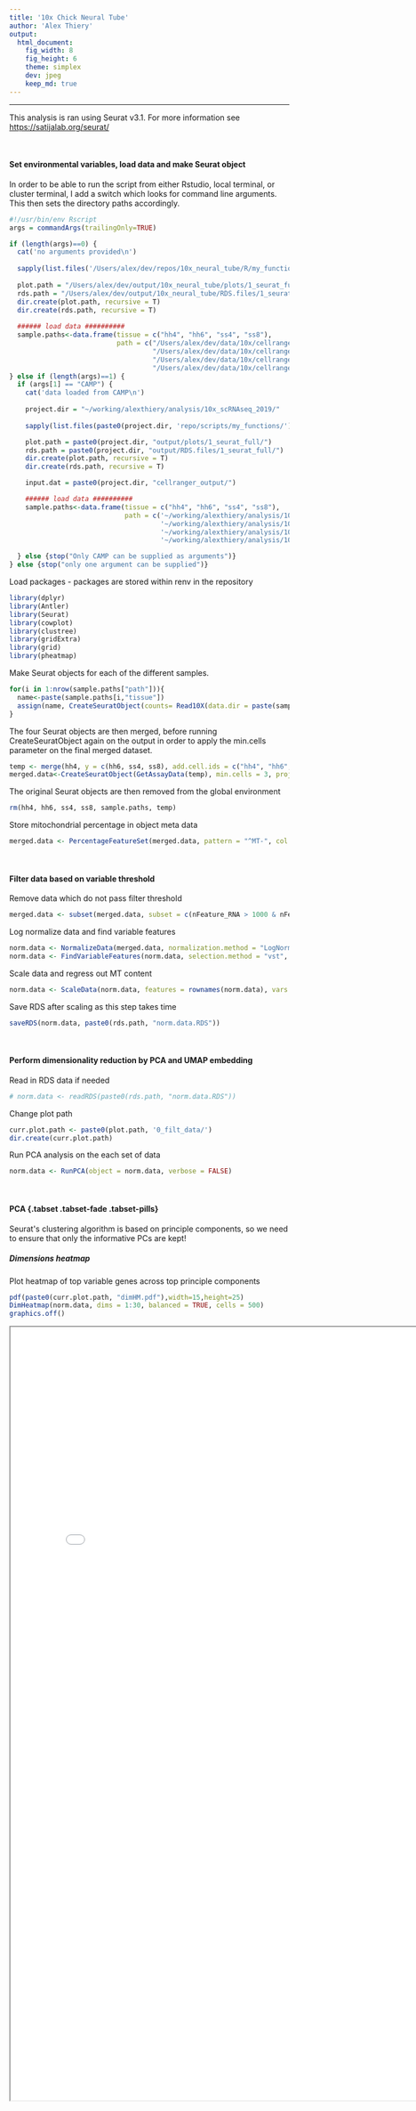 ```yaml
---
title: '10x Chick Neural Tube'
author: 'Alex Thiery'
output:
  html_document:
    fig_width: 8
    fig_height: 6
    theme: simplex
    dev: jpeg
    keep_md: true
---
```

***
This analysis is ran using Seurat v3.1. For more information see <https://satijalab.org/seurat/>

<br />

#### Set environmental variables, load data and make Seurat object

In order to be able to run the script from either Rstudio, local terminal, or cluster terminal, I add a switch which looks for command line arguments. This then sets the directory paths accordingly.



```r
#!/usr/bin/env Rscript
args = commandArgs(trailingOnly=TRUE)

if (length(args)==0) {
  cat('no arguments provided\n')
  
  sapply(list.files('/Users/alex/dev/repos/10x_neural_tube/R/my_functions/', full.names = T), source)
  
  plot.path = "/Users/alex/dev/output/10x_neural_tube/plots/1_seurat_full/"
  rds.path = "/Users/alex/dev/output/10x_neural_tube/RDS.files/1_seurat_full/"
  dir.create(plot.path, recursive = T)
  dir.create(rds.path, recursive = T)
  
  ###### load data ##########
  sample.paths<-data.frame(tissue = c("hh4", "hh6", "ss4", "ss8"),
                           path = c("/Users/alex/dev/data/10x/cellranger_output/cellranger_count_hh4/outs/filtered_feature_bc_matrix_chr_edit/",
                                    "/Users/alex/dev/data/10x/cellranger_output/cellranger_count_hh6/outs/filtered_feature_bc_matrix_chr_edit/",
                                    "/Users/alex/dev/data/10x/cellranger_output/cellranger_count_4ss/outs/filtered_feature_bc_matrix_chr_edit/",
                                    "/Users/alex/dev/data/10x/cellranger_output/cellranger_count_8ss/outs/filtered_feature_bc_matrix_chr_edit/"))
} else if (length(args)==1) {
  if (args[1] == "CAMP") {
    cat('data loaded from CAMP\n')
    
    project.dir = "~/working/alexthiery/analysis/10x_scRNAseq_2019/"
    
    sapply(list.files(paste0(project.dir, 'repo/scripts/my_functions/'), full.names = T), source)

    plot.path = paste0(project.dir, "output/plots/1_seurat_full/")
    rds.path = paste0(project.dir, "output/RDS.files/1_seurat_full/")
    dir.create(plot.path, recursive = T)
    dir.create(rds.path, recursive = T)

    input.dat = paste0(project.dir, "cellranger_output/")

    ###### load data ##########
    sample.paths<-data.frame(tissue = c("hh4", "hh6", "ss4", "ss8"),
                             path = c('~/working/alexthiery/analysis/10x_scRNAseq_2019/cellranger_ouput/hh4_filtered_feature_bc_matrix_chr_edit/',
                                      '~/working/alexthiery/analysis/10x_scRNAseq_2019/cellranger_ouput/hh6_filtered_feature_bc_matrix_chr_edit/',
                                      '~/working/alexthiery/analysis/10x_scRNAseq_2019/cellranger_ouput/4ss_filtered_feature_bc_matrix_chr_edit/',
                                      '~/working/alexthiery/analysis/10x_scRNAseq_2019/cellranger_ouput/8ss_filtered_feature_bc_matrix_chr_edit/'))

  } else {stop("Only CAMP can be supplied as arguments")}
} else {stop("only one argument can be supplied")}
```

Load packages - packages are stored within renv in the repository

```r
library(dplyr)
library(Antler)
library(Seurat)
library(cowplot)
library(clustree)
library(gridExtra)
library(grid)
library(pheatmap)
```

Make Seurat objects for each of the different samples.

```r
for(i in 1:nrow(sample.paths["path"])){
  name<-paste(sample.paths[i,"tissue"])
  assign(name, CreateSeuratObject(counts= Read10X(data.dir = paste(sample.paths[i,"path"])), project = paste(sample.paths[i, "tissue"])))
}
```

The four Seurat objects are then merged, before running CreateSeuratObject again on the output in order to apply the min.cells parameter on the final merged dataset.

```r
temp <- merge(hh4, y = c(hh6, ss4, ss8), add.cell.ids = c("hh4", "hh6", "ss4", "ss8"), project = "chick.10x")
merged.data<-CreateSeuratObject(GetAssayData(temp), min.cells = 3, project = "chick.10x.mincells3")
```

The original Seurat objects are then removed from the global environment

```r
rm(hh4, hh6, ss4, ss8, sample.paths, temp)
```

Store mitochondrial percentage in object meta data

```r
merged.data <- PercentageFeatureSet(merged.data, pattern = "^MT-", col.name = "percent.mt")
```

<br />

#### Filter data based on variable threshold

Remove data which do not pass filter threshold

```r
merged.data <- subset(merged.data, subset = c(nFeature_RNA > 1000 & nFeature_RNA < 6000 & percent.mt < 15))
```

Log normalize data and find variable features

```r
norm.data <- NormalizeData(merged.data, normalization.method = "LogNormalize", scale.factor = 10000)
norm.data <- FindVariableFeatures(norm.data, selection.method = "vst", nfeatures = 2000)
```

Scale data and regress out MT content

```r
norm.data <- ScaleData(norm.data, features = rownames(norm.data), vars.to.regress = "percent.mt")
```

Save RDS after scaling as this step takes time

```r
saveRDS(norm.data, paste0(rds.path, "norm.data.RDS"))
```

<br />

#### Perform dimensionality reduction by PCA and UMAP embedding

Read in RDS data if needed

```r
# norm.data <- readRDS(paste0(rds.path, "norm.data.RDS"))
```

Change plot path

```r
curr.plot.path <- paste0(plot.path, '0_filt_data/')
dir.create(curr.plot.path)
```

Run PCA analysis on the each set of data

```r
norm.data <- RunPCA(object = norm.data, verbose = FALSE)
```

<br />

#### PCA {.tabset .tabset-fade .tabset-pills}

Seurat's clustering algorithm is based on principle components, so we need to ensure that only the informative PCs are kept!

##### Dimensions heatmap
Plot heatmap of top variable genes across top principle components

```r
pdf(paste0(curr.plot.path, "dimHM.pdf"),width=15,height=25)
DimHeatmap(norm.data, dims = 1:30, balanced = TRUE, cells = 500)
graphics.off()
```

<iframe src="/Users/alex/dev/output/10x_neural_tube/plots/1_seurat_full/0_filt_data/dimHM.pdf" width="800px" height="1390px" />

##### ElbowPlot
Another heuristic method is ElbowPlot which ranks PCs based on the % variance explained by each PC

```r
pdf(paste0(curr.plot.path, "elbowplot.pdf"),width=12,height=10)
print(ElbowPlot(norm.data, ndims = 40))
graphics.off()
```

<iframe src="/Users/alex/dev/output/10x_neural_tube/plots/1_seurat_full/0_filt_data/elbowplot.pdf" width="800px" height="730px" />

##### PCA level comparison
Run clustering and UMAP at different PCA cutoffs - save this output to compare the optimal number of PCs to be used

```r
pdf(paste0(curr.plot.path, 'UMAP_PCA_comparison.pdf'), width= 20, height= 15)
PCA.level.comparison(norm.data, PCA.levels = c(7, 10, 15, 20), cluster_res = 0.5)
graphics.off()
```

<iframe src="/Users/alex/dev/output/10x_neural_tube/plots/1_seurat_full/0_filt_data/UMAP_PCA_comparison.pdf" width="800px" height="660px" />

#### {-}

<br />

#### Clustering and UMAP {.tabset .tabset-fade .tabset-pills}

Use PCA=15 as elbow plot is relatively stable across stages
Use clustering resolution = 0.5 for filtering

```r
norm.data <- FindNeighbors(norm.data, dims = 1:15, verbose = FALSE)
norm.data <- RunUMAP(norm.data, dims = 1:15, verbose = FALSE)
norm.data <- FindClusters(norm.data, resolution = 0.5, verbose = FALSE)
```

##### UMAP
Plot UMAP for clusters and developmental stage

```r
pdf(paste0(curr.plot.path, "UMAP.pdf"), width=10, height=5)
clust.stage.plot(norm.data)
graphics.off()
```

<iframe src="/Users/alex/dev/output/10x_neural_tube/plots/1_seurat_full/0_filt_data/UMAP.pdf" width="900px" height="510px" />

##### Cluster QC
Plot QC for each cluster

```r
pdf(paste0(curr.plot.path, "cluster.QC.pdf"), height = 7, width = 18)
QC.plot(norm.data)
graphics.off()
```

<iframe src="/Users/alex/dev/output/10x_neural_tube/plots/1_seurat_full/0_filt_data/cluster.QC.pdf" width="900px" height="410px" />

##### DE heatmap
Find differentially expressed genes and plot heatmap of top 15 DE genes for each cluster

```r
markers <- FindAllMarkers(norm.data, only.pos = T, logfc.threshold = 0.25)
top15 <- markers %>% group_by(cluster) %>% top_n(n = 15, wt = avg_logFC)

png(paste0(curr.plot.path, "HM.top15.DE.png"), width=75, height=50, units = "cm", res = 200)
tenx.pheatmap(data = norm.data, metadata = c("orig.ident", "seurat_clusters"), used.genes = unique(top15$gene), main = "")
graphics.off()
```

![](/Users/alex/dev/output/10x_neural_tube/plots/1_seurat_full/0_filt_data/HM.top15.DE.png)

#### {-}
**Heatmap clearly shows clusters segregate by sex - check this and remove sex genes**

<br />

***
### Calculating sex effect and removing sex genes
***

Change plot path

```r
curr.plot.path <- paste0(plot.path, '1_sex_filt/')
dir.create(curr.plot.path)
```

There is a strong sex effect - this plot shows DE genes between clusters 1 and 2 which are hh4 clusters. Clustering is driven by sex genes

```r
png(paste0(curr.plot.path, "HM.top15.DE.png"), width=70, height=40, units = "cm", res = 200)
tenx.pheatmap(data = norm.data[,rownames(norm.data@meta.data[norm.data$seurat_clusters == 1 | norm.data$seurat_clusters == 2,])],
              metadata = c("orig.ident", "seurat_clusters"), used.genes = rownames(FindMarkers(norm.data, ident.1 = 1, ident.2 = 2)),
              main = "", hclust_rows = T)
graphics.off()
```

![](/Users/alex/dev/output/10x_neural_tube/plots/1_seurat_full/1_sex_filt/HM.top15.DE.pre-sexfilt.png)

Use W chromosome genes to K-means cluster the cells into male (zz) and female (zw)

```r
W_genes <- as.matrix(norm.data@assays$RNA[grepl("W-", rownames(norm.data@assays$RNA)),])
k_clusters <- kmeans(t(W_genes), 2)
k_clusters <- data.frame(k_clusters$cluster)
norm.data@meta.data$k_clusters <- k_clusters[match(colnames(norm.data@assays$RNA), rownames(k_clusters)),]
```

Get rownames for kmeans clusters 1 and 2

```r
k_clus_1 <- rownames(norm.data@meta.data[norm.data@meta.data$k_clusters == 1,])
k_clus_2 <- rownames(norm.data@meta.data[norm.data@meta.data$k_clusters == 2,])
```

K clustering identities are stochastic, so I need to identify which cluster is male and female
Sum of W genes is order of magnitude greater in cluster 2 - these are the female cells

```r
sumclus1 <- sum(W_genes[,k_clus_1])
sumclus2 <- sum(W_genes[,k_clus_2])

if(sumclus1 < sumclus2){
  k.male <- k_clus_1
  k.female <- k_clus_2
} else {
  k.female <- k_clus_1
  k.male <- k_clus_2
}

cell.sex.ID <- list("male.cells" = k.male, "female.cells" = k.female)
saveRDS(cell.sex.ID, paste0(rds.path, "sex_kmeans.RDS"))
```

Add sex data to meta.data

```r
norm.data@meta.data$sex <- unlist(lapply(rownames(norm.data@meta.data), function(x)
  if(x %in% k.male){"male"} else if(x %in% k.female){"female"} else{stop("cell sex is not assigned")}))
```

<br />

#### Calculating sex effect

Next - subset autosomal genes and Z genes - then calculate the average for each gene for both kmeans clustered cells and plot in order to compare whether the two groups show significant differences in their expression.

This is a test on autosomal genes to try and calculate and compare FC betweeen clusters.

Calculating median is tricky as there are a lot of dropouts in 10x data so you end up with either 0s (when the median  = 0) or 1 (when the median expression in both clusters is the same - probably a result of normalisation resulting in a UMI of 0 or 1 being normalised to a nominal value)

Make dataframe for mean Z expression in male cells

```r
mean.Z.male <- data.frame(Z.mean = apply(norm.data@assays$RNA[grepl("Z-", rownames(norm.data@assays$RNA)), k.male], 1, mean))
```
Add 1 before log2 as log2(1) = 0

```r
mean.Z.male <- log2(mean.Z.male + 1)
```

Make dataframe for mean Z expression in female cells

```r
mean.Z.female <- data.frame(Z.mean = apply(norm.data@assays$RNA[grepl("Z-", rownames(norm.data@assays$RNA)), k.female], 1, mean))
mean.Z.female <- log2(mean.Z.female + 1)
```

Make dataframe for mean autosomal expression in male cells

```r
mean.auto.male <- data.frame(auto.mean = apply(norm.data@assays$RNA[!grepl("Z-", rownames(norm.data@assays$RNA)) & !grepl("W-", rownames(norm.data@assays$RNA)), k.male], 1, mean))
mean.auto.male <- log2(mean.auto.male + 1)
```

Make dataframe for mean autosomal expression in male cells

```r
mean.auto.female <- data.frame(auto.mean = apply(norm.data@assays$RNA[!grepl("Z-", rownames(norm.data@assays$RNA)) & !grepl("W-", rownames(norm.data@assays$RNA)), k.female], 1, mean))
mean.auto.female <- log2(mean.auto.female + 1)
```

Calculate FC by subtracting log2 expression from each other

```r
FC <- list()
FC$Z <- mean.Z.male - mean.Z.female
FC$auto <-  mean.auto.male - mean.auto.female
```

Plot boxplot of Z gene and autosomal expression in male vs female cells

```r
pdf(paste0(curr.plot.path,"sex_kmeans_log2FC_boxplot.pdf"))
boxplot(c(FC$Z, FC$auto),  ylab = "male - female log2 FC (mean normalised UMI +1)", names = c("Z chromosome genes", "autosomal genes"))
graphics.off()
```

<iframe src="/Users/alex/dev/output/10x_neural_tube/plots/1_seurat_full/1_sex_filt/sex_kmeans_log2FC_boxplot.pdf" width="675px" height="730px" />

<br />

**Z genes are upregulated within male genes relative to female genes whereas autosomal genes have a normal distribution of logFC therefore Z genes should be filtered out**

<br />

#### Filter sex genes

Following subsetting of cells and/or genes, the same pipeline as above is repeated i.e.
Find variable features -> Scale data/regress out confounding variables -> PCA -> Find neighbours -> Run UMAP -> Find Clusters -> Cluster QC -> Find top DE genes

Remove sex genes

```r
norm.data.sexfilt <- norm.data[rownames(norm.data)[!grepl("W-", rownames(norm.data)) & !grepl("Z-", rownames(norm.data))], ]
```

Re-run findvariablefeatures and scaling

```r
norm.data.sexfilt <- FindVariableFeatures(norm.data.sexfilt, selection.method = "vst", nfeatures = 2000)
norm.data.sexfilt <- ScaleData(norm.data.sexfilt, features = rownames(norm.data.sexfilt), vars.to.regress = c("percent.mt", "sex"))
```

Save RDS

```r
saveRDS(norm.data.sexfilt, paste0(rds.path, "norm.data.sexfilt.RDS"))
```

Read in RDS data if needed

```r
# norm.data.sexfilt <- readRDS(paste0(rds.path, "norm.data.sexfilt.RDS"))
```

Set plot path

```r
curr.plot.path <- paste0(plot.path, '1_sex_filt/')
```

<br />

#### PCA {.tabset .tabset-fade .tabset-pills}


```r
norm.data.sexfilt <- RunPCA(object = norm.data.sexfilt, verbose = FALSE)

pdf(paste0(curr.plot.path, "dimHM.pdf"),width=15,height=25)
DimHeatmap(norm.data.sexfilt, dims = 1:30, balanced = TRUE, cells = 500)
graphics.off()

pdf(paste0(curr.plot.path, "elbowplot.pdf"),width=12,height=10)
print(ElbowPlot(norm.data.sexfilt, ndims = 40))
graphics.off()

pdf(paste0(curr.plot.path, 'UMAP_PCA_comparison.pdf'), width= 20, height= 15)
PCA.level.comparison(norm.data.sexfilt, PCA.levels = c(7, 10, 15, 20), cluster_res = 0.5)
graphics.off()
```

##### Dimensions heatmap
<iframe src="/Users/alex/dev/output/10x_neural_tube/plots/1_seurat_full/1_sex_filt/dimHM.pdf" width="800px" height="1390px" />

##### ElbowPlot
<iframe src="/Users/alex/dev/output/10x_neural_tube/plots/1_seurat_full/1_sex_filt/elbowplot.pdf" width="800px" height="730px" />

##### PCA level comparison
<iframe src="/Users/alex/dev/output/10x_neural_tube/plots/1_seurat_full/1_sex_filt/UMAP_PCA_comparison.pdf" width="800px" height="660px" />

#### {-}

<br />

#### Clustering and UMAP {.tabset .tabset-fade .tabset-pills}

Use PCA=15 as elbow plot is relatively stable across stages

```r
norm.data.sexfilt <- FindNeighbors(norm.data.sexfilt, dims = 1:15, verbose = FALSE)
norm.data.sexfilt <- RunUMAP(norm.data.sexfilt, dims = 1:15, verbose = FALSE)
```

Find optimal cluster resolution

```r
pdf(paste0(curr.plot.path, "clustree.pdf"), width= 25, height= 15, onefile = F)
clust.res(seurat.obj = norm.data.sexfilt, by = 0.2)
graphics.off()
```

<iframe src="/Users/alex/dev/output/10x_neural_tube/plots/1_seurat_full/1_sex_filt/clustree.pdf" width="900px" height="600px" />

Use clustering resolution = 1.4 for subsequent filtering of poor quality clusters this increases the stringency of poor quality clusters, removing the least data possible

```r
norm.data.sexfilt <- FindClusters(norm.data.sexfilt, resolution = 1.4, verbose = FALSE)
```

<br />

##### UMAP
Plot UMAP for clusters and developmental stage

```r
pdf(paste0(curr.plot.path, "UMAP.pdf"), width=10, height=5)
clust.stage.plot(norm.data.sexfilt)
graphics.off()
```

<iframe src="/Users/alex/dev/output/10x_neural_tube/plots/1_seurat_full/1_sex_filt/UMAP.pdf" width="900px" height="510px" />

##### Cluster QC
Plot QC for each cluster

```r
pdf(paste0(curr.plot.path, "cluster.QC.pdf"), height = 7, width = 18)
QC.plot(norm.data.sexfilt)
graphics.off()
```

<iframe src="/Users/alex/dev/output/10x_neural_tube/plots/1_seurat_full/1_sex_filt/cluster.QC.pdf" width="900px" height="410px" />

##### DE heatmap
Find differentially expressed genes and plot heatmap of top 15 DE genes for each cluster

```r
markers <- FindAllMarkers(norm.data.sexfilt, only.pos = T, logfc.threshold = 0.25)
top15 <- markers %>% group_by(cluster) %>% top_n(n = 15, wt = avg_logFC)

png(paste0(curr.plot.path, "HM.top15.DE.png"), width=75, height=50, units = "cm", res = 200)
tenx.pheatmap(data = norm.data.sexfilt, metadata = c("orig.ident", "seurat_clusters"), used.genes = unique(top15$gene), main = "")
graphics.off()
```

![](/Users/alex/dev/output/10x_neural_tube/plots/1_seurat_full/1_sex_filt/HM.top15.DE.post-sexfilt.png)

#### {-}

<br />

***
### Identify and remove poor quality clusters / contamination {.tabset .tabset-fade .tabset-pills}
***

Change plot path

```r
curr.plot.path <- paste0(plot.path, "2_cluster_filt/")
dir.create(curr.plot.path)
```

#### Feature plots
Identify mesoderm and PGCs using candidate genes

```r
genes <- c("EYA2", "SIX1", "TWIST1", "PITX2", "SOX17", "DAZL", "DND1", "CXCR4")

ncol = 3
pdf(paste0(curr.plot.path, "UMAP_GOI.pdf"), width = ncol*4, height = 5*ceiling(length(genes)/ncol))
multi.feature.plot(seurat.obj = norm.data.sexfilt, gene.list = genes, plot.clusters = T,
                   plot.stage = T, label = "", cluster.col = "RNA_snn_res.1.4", n.col = ncol)
graphics.off()
```

<iframe src="/Users/alex/dev/output/10x_neural_tube/plots/1_seurat_full/2_cluster_filt/UMAP_GOI.pdf" width="900px" height="1175px" />

#### DotPlots
Dotplot for identifying PGCs, Early mesoderm and Late mesoderm

```r
pdf(paste0(curr.plot.path, "dotplot.GOI.pdf"), height = 8, width = 10)
DotPlot(norm.data.sexfilt, features = c( "SOX17", "CXCR4","EYA2", "TWIST1", "SIX1",  "PITX2", "DAZL"))
graphics.off()
```

<iframe src="/Users/alex/dev/output/10x_neural_tube/plots/1_seurat_full/2_cluster_filt/dotplot.GOI.pdf" width="900px" height="760px" />

### {-}

<br />

#### Remove contaminating cells from clusters

Clust 12, 14, 17 = poor quality cells
Clust 18 = early mesoderm - expresses sox17, eya2, pitx2, cxcr4
Clust 20 = Late mesoderm - expresses twist1, six1, eya2
Clust 21 = PGC's - expresses dazl very highly


```r
norm.data.clustfilt <- rownames(norm.data.sexfilt@meta.data)[norm.data.sexfilt@meta.data$seurat_clusters == 12 |
                                                               norm.data.sexfilt@meta.data$seurat_clusters == 14 |
                                                               norm.data.sexfilt@meta.data$seurat_clusters == 17 |
                                                               norm.data.sexfilt@meta.data$seurat_clusters == 18 |
                                                               norm.data.sexfilt@meta.data$seurat_clusters == 20 |
                                                               norm.data.sexfilt@meta.data$seurat_clusters == 21]

norm.data.clustfilt <- subset(norm.data.sexfilt, cells = norm.data.clustfilt, invert = T)
```

Re-run findvariablefeatures and scaling

```r
norm.data.clustfilt <- FindVariableFeatures(norm.data.clustfilt, selection.method = "vst", nfeatures = 2000)
norm.data.clustfilt <- ScaleData(norm.data.clustfilt, features = rownames(norm.data.clustfilt), vars.to.regress = c("percent.mt", "sex"))

saveRDS(norm.data.clustfilt, paste0(rds.path, "norm.data.clustfilt.RDS"))
```

Read in RDS data if needed

```r
# norm.data.clustfilt <- readRDS(paste0(rds.path, "norm.data.clustfilt.RDS"))
```

<br />
  
#### PCA {.tabset .tabset-fade .tabset-pills}
  

```r
norm.data.clustfilt <- RunPCA(object = norm.data.clustfilt, verbose = FALSE)

pdf(paste0(curr.plot.path, "dimHM.pdf"),width=15,height=25)
DimHeatmap(norm.data.clustfilt, dims = 1:30, balanced = TRUE, cells = 500)
graphics.off()

pdf(paste0(curr.plot.path, "elbowplot.pdf"),width=12,height=10)
print(ElbowPlot(norm.data.clustfilt, ndims = 40))
graphics.off()

pdf(paste0(curr.plot.path, 'UMAP_PCA_comparison.pdf'), width= 20, height= 15)
PCA.level.comparison(norm.data.clustfilt, PCA.levels = c(7, 10, 15, 20), cluster_res = 0.5)
graphics.off()
```

##### Dimensions heatmap
<iframe src="/Users/alex/dev/output/10x_neural_tube/plots/1_seurat_full/2_cluster_filt/dimHM.pdf" width="800px" height="1390px" />

##### ElbowPlot
<iframe src="/Users/alex/dev/output/10x_neural_tube/plots/1_seurat_full/2_cluster_filt/elbowplot.pdf" width="800px" height="730px" />

##### PCA level comparison
<iframe src="/Users/alex/dev/output/10x_neural_tube/plots/1_seurat_full/2_cluster_filt/UMAP_PCA_comparison.pdf" width="800px" height="660px" />

#### {-}

<br />
  
#### Clustering and UMAP

Use PCA=15 as elbow plot is relatively stable across stages

```r
norm.data.clustfilt <- FindNeighbors(norm.data.clustfilt, dims = 1:15, verbose = FALSE)
norm.data.clustfilt <- RunUMAP(norm.data.clustfilt, dims = 1:15, verbose = FALSE)
```

Find optimal cluster resolution

```r
pdf(paste0(curr.plot.path, "clustree.pdf"), width= 25, height= 15, onefile = F)
clust.res(seurat.obj = norm.data.clustfilt, by = 0.2)
graphics.off()
```

<iframe src="/Users/alex/dev/output/10x_neural_tube/plots/1_seurat_full/2_cluster_filt/clustree.pdf" width="900px" height="600px" />

Use clustering resolution = 0.8

```r
norm.data.clustfilt <- FindClusters(norm.data.clustfilt, resolution = 0.8)
```

#### UMAP

Plot UMAP for clusters and developmental stage

```r
pdf(paste0(curr.plot.path, "UMAP.pdf"), width=10, height=5)
clust.stage.plot(norm.data.clustfilt)
graphics.off()
```

<iframe src="/Users/alex/dev/output/10x_neural_tube/plots/1_seurat_full/2_cluster_filt/UMAP.pdf" width="900px" height="510px" />

<br />









***
### Check for cell cycle effect
***

Set plot path

```r
curr.plot.path <- paste0(plot.path, "3_cell_cycle/")
dir.create(curr.plot.path)
```

Calculate cell cycle for each cell

```r
s.genes <- cc.genes$s.genes
g2m.genes <- cc.genes$g2m.genes
pre.cell.cycle.dat <- CellCycleScoring(norm.data.clustfilt, s.features = s.genes, g2m.features = g2m.genes, set.ident = TRUE)
```

Re-run findvariablefeatures and scaling

```r
norm.data.clustfilt.cc <- FindVariableFeatures(pre.cell.cycle.dat, selection.method = "vst", nfeatures = 2000)
norm.data.clustfilt.cc <- ScaleData(norm.data.clustfilt.cc, features = rownames(norm.data.clustfilt.cc), vars.to.regress = c("percent.mt", "sex", "S.Score", "G2M.Score"))

saveRDS(norm.data.clustfilt.cc, paste0(rds.path, "norm.data.clustfilt.cc.RDS"))
```

Read in RDS data if needed

```r
# norm.data.clustfilt.cc <- readRDS(paste0(rds.path, "norm.data.clustfilt.cc.RDS"))
```

<br />
  
#### PCA {.tabset .tabset-fade .tabset-pills}
  

```r
norm.data.clustfilt.cc <- RunPCA(object = norm.data.clustfilt.cc, verbose = FALSE)

pdf(paste0(curr.plot.path, "dimHM.pdf"),width=15,height=25)
DimHeatmap(norm.data.clustfilt.cc, dims = 1:30, balanced = TRUE, cells = 500)
graphics.off()

pdf(paste0(curr.plot.path, "elbowplot.pdf"),width=12,height=10)
print(ElbowPlot(norm.data.clustfilt.cc, ndims = 40))
graphics.off()

pdf(paste0(curr.plot.path, 'UMAP_PCA_comparison.pdf'), width= 20, height= 15)
PCA.level.comparison(norm.data.clustfilt.cc, PCA.levels = c(7, 10, 15, 20), cluster_res = 0.5)
graphics.off()
```

##### Dimensions heatmap
<iframe src="/Users/alex/dev/output/10x_neural_tube/plots/1_seurat_full/3_cell_cycle/dimHM.pdf" width="800px" height="1390px" />

##### ElbowPlot
<iframe src="/Users/alex/dev/output/10x_neural_tube/plots/1_seurat_full/3_cell_cycle/elbowplot.pdf" width="800px" height="730px" />

##### PCA level comparison
<iframe src="/Users/alex/dev/output/10x_neural_tube/plots/1_seurat_full/3_cell_cycle/UMAP_PCA_comparison.pdf" width="800px" height="660px" />

#### {-}

<br />
  
#### Clustering and UMAP {.tabset .tabset-fade .tabset-pills}

Use PCA=15 as elbow plot is relatively stable across stages

```r
norm.data.clustfilt.cc <- FindNeighbors(norm.data.clustfilt.cc, dims = 1:15, verbose = FALSE)
norm.data.clustfilt.cc <- RunUMAP(norm.data.clustfilt.cc, dims = 1:15, verbose = FALSE)
```

Find optimal cluster resolution

```r
pdf(paste0(curr.plot.path, "clustree.pdf"), width= 25, height= 15, onefile = F)
clust.res(seurat.obj = norm.data.clustfilt.cc, by = 0.2)
graphics.off()
```

<iframe src="/Users/alex/dev/output/10x_neural_tube/plots/1_seurat_full/3_cell_cycle/clustree.pdf" width="900px" height="600px" />

Use clustering resolution = 1.2

```r
norm.data.clustfilt.cc <- FindClusters(norm.data.clustfilt.cc, resolution = 1.2)
```

<br />

##### Cell cycle UMAP
UMAP of cell cycle before and after regressing out

```r
pdf(paste0(curr.plot.path, "cell.cycle.pdf"), width = 14, height = 7)
pre.plot <- DimPlot(pre.cell.cycle.dat, group.by = "Phase", reduction = "umap")
post.plot <- DimPlot(norm.data.clustfilt.cc, group.by = "Phase", reduction = "umap")
print(gridExtra::grid.arrange(pre.plot, post.plot, ncol = 2))
graphics.off()
```

<iframe src="/Users/alex/dev/output/10x_neural_tube/plots/1_seurat_full/3_cell_cycle/cell.cycle.pdf" width="900px" height="510px" />

##### UMAP
Plot UMAP for clusters and developmental stage

```r
pdf(paste0(curr.plot.path, "UMAP.pdf"), width=10, height=5)
clust.stage.plot(norm.data.clustfilt.cc)
graphics.off()
```

<iframe src="/Users/alex/dev/output/10x_neural_tube/plots/1_seurat_full/3_cell_cycle/UMAP.pdf" width="900px" height="510px" />

##### Cluster QC
Plot QC for each cluster

```r
pdf(paste0(curr.plot.path, "cluster.QC.pdf"), height = 7, width = 18)
QC.plot(norm.data.clustfilt.cc)
graphics.off()
```

<iframe src="/Users/alex/dev/output/10x_neural_tube/plots/1_seurat_full/3_cell_cycle/cluster.QC.pdf" width="900px" height="410px" />

##### DE heatmap
Find differentially expressed genes and plot heatmap of top DE genes for each cluster

```r
markers <- FindAllMarkers(norm.data.clustfilt.cc, only.pos = T, logfc.threshold = 0.25)
# Re-order genes in top15 based on desired cluster order in subsequent plot - this orders them in the heatmap in the correct order
top15 <- markers %>% group_by(cluster) %>% top_n(n = 15, wt = avg_logFC) %>% arrange(factor(cluster, levels = c(1,2,11,7,0,6,4,8,9,10,3,5,12,13,14)))

png(paste0(curr.plot.path, "HM.top15.DE.png"), width=100, height=75, units = "cm", res = 200)
tenx.pheatmap(data = norm.data.clustfilt.cc, metadata = c("orig.ident", "seurat_clusters"), used.genes = unique(top15$gene),
              main = "", order.by = "seurat_clusters", custom_order = c(1,2,11,7,0,6,4,8,9,10,3,5,12,13,14))
graphics.off()
```

![](/Users/alex/dev/output/10x_neural_tube/plots/1_seurat_full/3_cell_cycle/HM.top15.DE.png)

#### {-}

<br />

***
### Cell type identification
***

Set plot path

```r
curr.plot.path <- paste0(plot.path, "4_stage_split/")
dir.create(curr.plot.path)
```

Split dataset into different stages

```r
seurat_stage <- lapply(c('hh4', 'hh6', 'ss4', 'ss8'),
       function(x) subset(norm.data.clustfilt.cc, cells = rownames(norm.data.clustfilt.cc@meta.data)[norm.data.clustfilt.cc$orig.ident == x]))
names(seurat_stage) = c('hh4', 'hh6', 'ss4', 'ss8')
```

Re-run findvariablefeatures and scaling

```r
seurat_stage <- lapply(seurat_stage, function(x) FindVariableFeatures(x, selection.method = "vst", nfeatures = 2000))
seurat_stage <- lapply(seurat_stage, function(x) ScaleData(x, features = rownames(norm.data.clustfilt.cc),
                                                           vars.to.regress = c("percent.mt", "sex", "S.Score", "G2M.Score")))

saveRDS(seurat_stage, paste0(rds.path, "seurat_stage.RDS"))
```

Read in RDS data if needed

```r
# seurat_stage <- readRDS(paste0(rds.path, "seurat_stage.RDS"))
```

<br />

#### PCA {.tabset .tabset-fade .tabset-pills}

```r
seurat_stage <- lapply(seurat_stage, function(x) RunPCA(object = x, verbose = FALSE))

for(stage in names(seurat_stage)){
  pdf(paste0(curr.plot.path, "dimHM.", stage, ".pdf"),width=15,height=25)
  DimHeatmap(seurat_stage[[stage]], dims = 1:30, balanced = TRUE, cells = 500)
  graphics.off()
  
  pdf(paste0(curr.plot.path, "elbowplot.", stage, ".pdf"),width=12,height=10)
  print(ElbowPlot(seurat_stage[[stage]], ndims = 40))
  graphics.off()
  
  pdf(paste0(curr.plot.path, "UMAP_PCA_comparison.", stage, ".pdf"), width= 20, height= 15)
  PCA.level.comparison(seurat_stage[[stage]], PCA.levels = c(7, 10, 15, 20), cluster_res = 0.5)
  graphics.off()
}
```

##### Dimensions heatmap {.tabset .tabset-fade .tabset-pills}

###### HH4
<iframe src="/Users/alex/dev/output/10x_neural_tube/plots/1_seurat_full/4_stage_split/dimHM.hh4.pdf" width="800px" height="1390px" />

###### HH6
<iframe src="/Users/alex/dev/output/10x_neural_tube/plots/1_seurat_full/4_stage_split/dimHM.hh6.pdf" width="800px" height="1390px" />

###### 4ss
<iframe src="/Users/alex/dev/output/10x_neural_tube/plots/1_seurat_full/4_stage_split/dimHM.ss4.pdf" width="800px" height="1390px" />

###### 8ss
<iframe src="/Users/alex/dev/output/10x_neural_tube/plots/1_seurat_full/4_stage_split/dimHM.ss8.pdf" width="800px" height="1390px" />

##### {-}



##### ElbowPlot {.tabset .tabset-fade .tabset-pills}

###### HH4
<iframe src="/Users/alex/dev/output/10x_neural_tube/plots/1_seurat_full/4_stage_split/elbowplot.hh4.pdf" width="800px" height="730px" />

###### HH6
<iframe src="/Users/alex/dev/output/10x_neural_tube/plots/1_seurat_full/4_stage_split/elbowplot.hh6.pdf" width="800px" height="730px" />

###### 4ss
<iframe src="/Users/alex/dev/output/10x_neural_tube/plots/1_seurat_full/4_stage_split/elbowplot.ss4.pdf" width="800px" height="730px" />

###### 8ss
<iframe src="/Users/alex/dev/output/10x_neural_tube/plots/1_seurat_full/4_stage_split/elbowplot.ss8.pdf" width="800px" height="730px" />

##### {-}



##### PCA level comparison {.tabset .tabset-fade .tabset-pills}

###### HH4
<iframe src="/Users/alex/dev/output/10x_neural_tube/plots/1_seurat_full/4_stage_split/UMAP_PCA_comparison.hh4.pdf" width="800px" height="660px" />

###### HH6
<iframe src="/Users/alex/dev/output/10x_neural_tube/plots/1_seurat_full/4_stage_split/UMAP_PCA_comparison.hh6.pdf" width="800px" height="660px" />

###### 4ss
<iframe src="/Users/alex/dev/output/10x_neural_tube/plots/1_seurat_full/4_stage_split/UMAP_PCA_comparison.ss4.pdf" width="800px" height="660px" />

###### 8ss
<iframe src="/Users/alex/dev/output/10x_neural_tube/plots/1_seurat_full/4_stage_split/UMAP_PCA_comparison.ss8.pdf" width="800px" height="660px" />

##### {-}
#### {-}

<br />



#### Clustering and UMAP

Use PCA=15 as elbow plot is relatively stable across stages

```r
seurat_stage <- lapply(seurat_stage, function(x) FindNeighbors(x, dims = 1:20, verbose = FALSE))
seurat_stage <- lapply(seurat_stage, function(x) RunUMAP(x, dims = 1:20, verbose = FALSE))
```

<br />

##### Find optimal cluster resolution {.tabset .tabset-fade .tabset-pills}


```r
for(stage in names(seurat_stage)){
  pdf(paste0(curr.plot.path, "clustree.", stage, ".pdf"), width= 25, height= 15, onefile = F)
  clust.res(seurat.obj = seurat_stage[[stage]], by = 0.1)
  graphics.off()
}
```

###### HH4
<iframe src="/Users/alex/dev/output/10x_neural_tube/plots/1_seurat_full/4_stage_split/clustree.hh4.pdf" width="900px" height="600px" />

###### HH6
<iframe src="/Users/alex/dev/output/10x_neural_tube/plots/1_seurat_full/4_stage_split/clustree.hh6.pdf" width="900px" height="600px" />

###### 4ss
<iframe src="/Users/alex/dev/output/10x_neural_tube/plots/1_seurat_full/4_stage_split/clustree.ss4.pdf" width="900px" height="600px" />

###### 8ss
<iframe src="/Users/alex/dev/output/10x_neural_tube/plots/1_seurat_full/4_stage_split/clustree.ss8.pdf" width="900px" height="600px" />

##### {-}

#### {-}

Use custom clustering resolution for each stage

```r
res = c("hh4" = 0.5, "hh6" = 0.8, "ss4" = 0.3, "ss8" = 0.3)
seurat_stage <- lapply(names(res), function(x) FindClusters(seurat_stage[[x]], resolution = res[names(res) %in% x]))
names(seurat_stage) = names(res)
```

<br />

#### Plots {.tabset .tabset-fade .tabset-pills}

##### UMAP {.tabset .tabset-fade .tabset-pills}
Plot UMAP for clusters and developmental stage


```r
for(stage in names(seurat_stage)){
  pdf(paste0(curr.plot.path, "UMAP.", stage, ".pdf"), width=10, height=5)
  clust.stage.plot(seurat_stage[[stage]])
  graphics.off()
}
```

###### HH4
<iframe src="/Users/alex/dev/output/10x_neural_tube/plots/1_seurat_full/4_stage_split/UMAP.hh4.pdf" width="900px" height="510px" />

###### HH6
<iframe src="/Users/alex/dev/output/10x_neural_tube/plots/1_seurat_full/4_stage_split/UMAP.hh6.pdf" width="900px" height="510px" />

###### 4ss
<iframe src="/Users/alex/dev/output/10x_neural_tube/plots/1_seurat_full/4_stage_split/UMAP.ss4.pdf" width="900px" height="510px" />

###### 8ss
<iframe src="/Users/alex/dev/output/10x_neural_tube/plots/1_seurat_full/4_stage_split/UMAP.ss8.pdf" width="900px" height="510px" />

##### {-}


##### Feature plots {.tabset .tabset-fade .tabset-pills}
Plot features listed below at each stage


```r
GOI = list("hh6" = c("DLX5", "SIX1", "GATA2", "MSX1", "BMP4", "SIX3", "GBX2", "SOX2", "SOX21"),
            "ss4" = c("SIX1", "EYA2", "CSRNP1", "PAX7", "WNT4", "SIX3", "OLIG2", "SOX2", "SOX21"),
            "ss8" = c("SIX1", "EYA2", "SOX10", "TFAP2A", "GBX2", "SIX3", "OLIG2", "SOX2", "SOX21"))

for(stage in names(GOI)){
  ncol = 3
  pdf(paste0(curr.plot.path, "UMAP_GOI.", stage, ".pdf"), width = ncol*4, height = 5*ceiling(length(genes)/ncol))
  multi.feature.plot(seurat_stage[[stage]], stage.name = stage, n.col = ncol, label = "", gene.list = unlist(GOI[names(GOI) %in% stage]))
  graphics.off()
}
```

###### HH4
<iframe src="/Users/alex/dev/output/10x_neural_tube/plots/1_seurat_full/4_stage_split/UMAP_GOI.hh4.pdf" width="800px" height="1200px" />

###### HH6
<iframe src="/Users/alex/dev/output/10x_neural_tube/plots/1_seurat_full/4_stage_split/UMAP_GOI.hh6.pdf" width="800px" height="1200px" />

###### 4ss
<iframe src="/Users/alex/dev/output/10x_neural_tube/plots/1_seurat_full/4_stage_split/UMAP_GOI.ss4.pdf" width="800px" height="1200px" />

###### 8ss
<iframe src="/Users/alex/dev/output/10x_neural_tube/plots/1_seurat_full/4_stage_split/UMAP_GOI.ss8.pdf" width="800px" height="1200px" />

##### {-}


##### DotPlots {.tabset .tabset-fade .tabset-pills}

Change order or clusters for plotting dotplots

```r
levels = list("hh6" = c(5,0,3,2,1,4), "ss4" = c(2,3,1,4,0), "ss8" = c(3,2,1,4,0))
for(stage in names(levels)){
  seurat_stage[[stage]]$seurat_clusters <- factor(seurat_stage[[stage]]$seurat_clusters, levels = unlist(levels[names(levels) %in% stage]))
}
```

Plot dotplot to identify clusters

```r
for(stage in names(GOI)){
  pdf(paste0(curr.plot.path, "dotplot.", stage, ".pdf"), width = 15, height = 6)
  print(DotPlot(seurat_stage[[stage]], group.by = "seurat_clusters", features = unlist(GOI[names(GOI) %in% stage])) +
          theme(axis.text.x = element_text(angle = 90, hjust = 1, vjust = 0.5)))
  graphics.off()
}
```

###### HH4
<iframe src="/Users/alex/dev/output/10x_neural_tube/plots/1_seurat_full/4_stage_split/dotplot.hh4.pdf" width="900px" height="1175px" />

###### HH6
<iframe src="/Users/alex/dev/output/10x_neural_tube/plots/1_seurat_full/4_stage_split/dotplot.hh6.pdf" width="900px" height="1175px" />

###### 4ss
<iframe src="/Users/alex/dev/output/10x_neural_tube/plots/1_seurat_full/4_stage_split/dotplot.ss4.pdf" width="900px" height="1175px" />

###### 8ss
<iframe src="/Users/alex/dev/output/10x_neural_tube/plots/1_seurat_full/4_stage_split/dotplot.ss8.pdf" width="900px" height="1175px" />

##### {-}

#### {-}


Make list of clusters to subset

```r
clust.sub = list("hh6" = c(2,1,4), "ss4" = c(0,1,4), "ss8" = c(0,1,4))
```

<br />

***
### Subset neural cells from clear seurat data (norm.data.clustfilt.cc)
***

Set plot path

```r
curr.plot.path <- paste0(plot.path, "5_neural_subset/")
dir.create(curr.plot.path)
```

Get cell IDs from each stage based on clusters to subset

```r
cell.sub = unlist(lapply(names(clust.sub), function(x){
  rownames(seurat_stage[[x]]@meta.data)[seurat_stage[[x]]$seurat_clusters %in% unlist(clust.sub[names(clust.sub) %in% x])]
}))
```

Subset neural cells

```r
neural.seurat <- subset(norm.data.clustfilt.cc, cells = cell.sub)
```

Re-run findvariablefeatures and scaling

```r
neural.seurat <- FindVariableFeatures(neural.seurat, selection.method = "vst", nfeatures = 2000)
neural.seurat <- ScaleData(neural.seurat, features = rownames(neural.seurat), vars.to.regress = c("percent.mt", "sex", "S.Score", "G2M.Score"))

saveRDS(neural.seurat, paste0(rds.path, "norm.data.clustfilt.cc.RDS"))
```

Read in RDS data if needed

```r
# neural.seurat <- readRDS(paste0(rds.path, "neural.seurat.RDS"))
```

<br />

#### PCA {.tabset .tabset-fade .tabset-pills}
  

```r
neural.seurat <- RunPCA(object = neural.seurat, verbose = FALSE)

pdf(paste0(curr.plot.path, "dimHM.pdf"),width=15,height=25)
DimHeatmap(neural.seurat, dims = 1:30, balanced = TRUE, cells = 500)
graphics.off()

pdf(paste0(curr.plot.path, "elbowplot.pdf"),width=12,height=10)
print(ElbowPlot(neural.seurat, ndims = 40))
graphics.off()

pdf(paste0(curr.plot.path, 'UMAP_PCA_comparison.pdf'), width= 20, height= 15)
PCA.level.comparison(neural.seurat, PCA.levels = c(7, 10, 15, 20), cluster_res = 0.5)
graphics.off()
```

##### Dimensions heatmap
<iframe src="/Users/alex/dev/output/10x_neural_tube/plots/1_seurat_full/5_neural_subset/dimHM.pdf" width="800px" height="1390px" />

##### ElbowPlot
<iframe src="/Users/alex/dev/output/10x_neural_tube/plots/1_seurat_full/5_neural_subset/elbowplot.pdf" width="800px" height="730px" />

##### PCA level comparison
<iframe src="/Users/alex/dev/output/10x_neural_tube/plots/1_seurat_full/5_neural_subset/UMAP_PCA_comparison.pdf" width="800px" height="660px" />

#### {-}

<br />

#### Clustering and UMAP {.tabset .tabset-fade .tabset-pills}

Use PCA=15 as elbow plot is relatively stable across stages

```r
neural.seurat <- FindNeighbors(neural.seurat, dims = 1:20, verbose = FALSE)
neural.seurat <- RunUMAP(neural.seurat, dims = 1:20, verbose = FALSE)
```

Find optimal cluster resolution

```r
pdf(paste0(curr.plot.path, "clustree.pdf"), width= 25, height= 15, onefile = F)
clust.res(seurat.obj = neural.seurat, by = 0.2)
graphics.off()
```
<iframe src="/Users/alex/dev/output/10x_neural_tube/plots/1_seurat_full/5_neural_subset/clustree.pdf" width="900px" height="600px" />

Use clustering resolution = 1.2

```r
neural.seurat <- FindClusters(neural.seurat, resolution = 1.2)
```

<br />

##### UMAP
Plot UMAP for clusters and developmental stage

```r
pdf(paste0(curr.plot.path, "UMAP.pdf"), width=10, height=5)
clust.stage.plot(neural.seurat)
graphics.off()
```
<iframe src="/Users/alex/dev/output/10x_neural_tube/plots/1_seurat_full/5_neural_subset/UMAP.pdf" width="900px" height="510px" />

##### Cluster QC
Plot QC for each cluster

```r
pdf(paste0(curr.plot.path, "cluster.QC.pdf"), height = 7, width = 18)
QC.plot(neural.seurat)
graphics.off()
```
<iframe src="/Users/alex/dev/output/10x_neural_tube/plots/1_seurat_full/5_neural_subset/cluster.QC.pdf" width="900px" height="410px" />

##### DE heatmap
Find differentially expressed genes and plot heatmap of top DE genes for each cluster

```r
markers <- FindAllMarkers(neural.seurat, only.pos = T, logfc.threshold = 0.25)
# Re-order genes in top15 based on desired cluster order in subsequent plot - this orders them in the heatmap in the correct order
top15 <- markers %>% group_by(cluster) %>% top_n(n = 15, wt = avg_logFC)

png(paste0(curr.plot.path, "HM.top15.DE.png"), width=100, height=75, units = "cm", res = 200)
tenx.pheatmap(data = neural.seurat, metadata = c("orig.ident", "seurat_clusters"), used.genes = unique(top15$gene),
              main = "", order.by = "seurat_clusters")
graphics.off()

saveRDS(neural.seurat, paste0(rds.path, "neural.seurat.out.RDS"))
```

![](/Users/alex/dev/output/10x_neural_tube/plots/1_seurat_full/5_neural_subset/HM.top15.DE.png)

#### {-}

<br />
